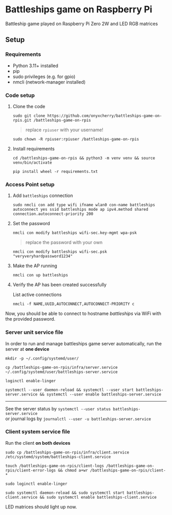 # Battleships game on Raspberry Pi

Battleship game played on Raspberry Pi Zero 2W and LED RGB matrices

## Setup

### Requirements

- Python 3.11+ installed
- pip
- sudo privileges (e.g. for gpio)
- nmcli (network-manager installed)

### Code setup

1. Clone the code

    ```shell
    sudo git clone https://github.com/onyxcherry/battleships-game-on-rpis.git /battleships-game-on-rpis
    ```

    > replace `rpiuser` with your username!

    ```shell
    sudo chown -R rpiuser:rpiuser /battleships-game-on-rpis
    ```

2. Install requirements

   ```shell
   cd /battleships-game-on-rpis && python3 -m venv venv && source venv/bin/activate
   ```

   ```shell
   pip install wheel -r requirements.txt
   ```

### Access Point setup

1. Add `battleships` connection

    ```shell
    sudo nmcli con add type wifi ifname wlan0 con-name battleships autoconnect yes ssid battleships mode ap ipv4.method shared connection.autoconnect-priority 200
    ```

2. Set the password

    ```shell
    nmcli con modify battleships wifi-sec.key-mgmt wpa-psk
    ```

    > replace the password with your own

    ```shell
    nmcli con modify battleships wifi-sec.psk "veryveryhardpassword1234"
    ```

3. Make the AP running

    ```shell
    nmcli con up battleships
    ```

4. Verify the AP has been created successfully

    List active connections

    ```shell
    nmcli -f NAME,UUID,AUTOCONNECT,AUTOCONNECT-PRIORITY c
    ```

Now, you should be able to connect to hostname _battleships_ via WiFi with the provided password.

### Server unit service file

In order to run and manage battleships game server automatically, run the server at **one device**

```shell
mkdir -p ~/.config/systemd/user/
```

```shell
cp /battleships-game-on-rpis/infra/server.service ~/.config/systemd/user/battleships-server.service
```

```shell
loginctl enable-linger
```

```shell
systemctl --user daemon-reload && systemctl --user start battleships-server.service && systemctl --user enable battleships-server.service
```

---

See the server status by `systemctl --user status battleships-server.service`  
or journal logs by `journalctl --user -u battleships-server.service`

### Client system service file

Run the client **on both devices**

```shell
sudo cp /battleships-game-on-rpis/infra/client.service /etc/systemd/system/battleships-client.service
```

```shell
touch /battleships-game-on-rpis/client-logs /battleships-game-on-rpis/client-error-logs && chmod a+wr /battleships-game-on-rpis/client-*
```

```shell
sudo loginctl enable-linger
```

```shell
sudo systemctl daemon-reload && sudo systemctl start battleships-client.service && sudo systemctl enable battleships-client.service
```

LED matrices should light up now.

